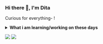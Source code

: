 ### Hi there 👋, I'm Dita

Curious for everything- !  

<details>
 <summary><strong>What i am learning/working on these days</strong></summary>
    &emsp;🌱 I’m currently learning for front end and data analytics field. </br>
    &emsp; 💬 Ask me about anything.</br>
    &emsp; 📫 How to reach me: <a href="https://www.linkedin.com/in/pramaditasielda/">LinkedIn!</a></br>
    &emsp; 📫 Email me: pramaditasielda@gmail.com </br>
    &emsp; 😄 Pronouns: She/Her </br>
</details>

<p>
    <img src="https://github-readme-stats.vercel.app/api?username=Pramadita&hide=contribs,prs&show_icons=true&hide_border=true&title_color=000" />
    <img src="https://github-readme-stats.sera5-dev.vercel.app/api/top-langs/?username=Pramadita&hide_border=true&layout=compact&title_color=000000&tetx_color=000000" width="">
</p>

<!--
**Pramadita/Pramadita** is a ✨ _special_ ✨ repository because its `README.md` (this file) appears on your GitHub profile.

Here are some ideas to get you started:

- 🔭 I’m currently working on ...
- 🌱 I’m currently learning ...
- 👯 I’m looking to collaborate on ...
- 🤔 I’m looking for help with ...
- 💬 Ask me about ...
- 📫 How to reach me: ...
- 😄 Pronouns: ...
- ⚡ Fun fact: ...
-->
